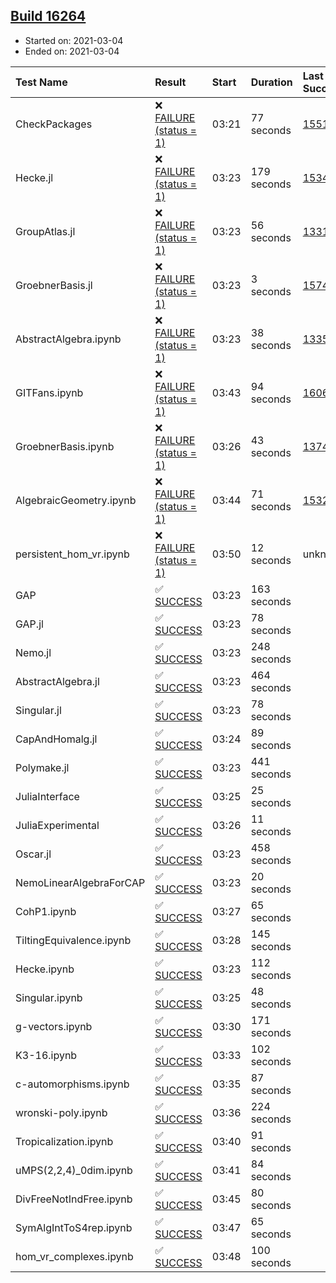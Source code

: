 ## [Build 16264](https://oscarci.mathematik.uni-kl.de/job/oscar/16264/)

* Started on: 2021-03-04
* Ended on: 2021-03-04

| Test Name    | Result | Start | Duration | Last Success | First Failure |
|:-------------|:-------|:------|:---------|:-------------|:--------------|
| CheckPackages | ❌ [FAILURE (status = 1)](https://oscarci.mathematik.uni-kl.de/job/oscar/16264/artifact/logs/build-16264/CheckPackages.log) | 03:21 | 77 seconds | [15514](https://oscarci.mathematik.uni-kl.de/job/oscar/15514/) | [15515](https://oscarci.mathematik.uni-kl.de/job/oscar/15515/) |
| Hecke.jl | ❌ [FAILURE (status = 1)](https://oscarci.mathematik.uni-kl.de/job/oscar/16264/artifact/logs/build-16264/Hecke.jl.log) | 03:23 | 179 seconds | [15344](https://oscarci.mathematik.uni-kl.de/job/oscar/15344/) | [15348](https://oscarci.mathematik.uni-kl.de/job/oscar/15348/) |
| GroupAtlas.jl | ❌ [FAILURE (status = 1)](https://oscarci.mathematik.uni-kl.de/job/oscar/16264/artifact/logs/build-16264/GroupAtlas.jl.log) | 03:23 | 56 seconds | [13311](https://oscarci.mathematik.uni-kl.de/job/oscar/13311/) | [13312](https://oscarci.mathematik.uni-kl.de/job/oscar/13312/) |
| GroebnerBasis.jl | ❌ [FAILURE (status = 1)](https://oscarci.mathematik.uni-kl.de/job/oscar/16264/artifact/logs/build-16264/GroebnerBasis.jl.log) | 03:23 | 3 seconds | [15745](https://oscarci.mathematik.uni-kl.de/job/oscar/15745/) | [15746](https://oscarci.mathematik.uni-kl.de/job/oscar/15746/) |
| AbstractAlgebra.ipynb | ❌ [FAILURE (status = 1)](https://oscarci.mathematik.uni-kl.de/job/oscar/16264/artifact/logs/build-16264/AbstractAlgebra.ipynb.log) | 03:23 | 38 seconds | [13355](https://oscarci.mathematik.uni-kl.de/job/oscar/13355/) | [13356](https://oscarci.mathematik.uni-kl.de/job/oscar/13356/) |
| GITFans.ipynb | ❌ [FAILURE (status = 1)](https://oscarci.mathematik.uni-kl.de/job/oscar/16264/artifact/logs/build-16264/GITFans.ipynb.log) | 03:43 | 94 seconds | [16068](https://oscarci.mathematik.uni-kl.de/job/oscar/16068/) | [16069](https://oscarci.mathematik.uni-kl.de/job/oscar/16069/) |
| GroebnerBasis.ipynb | ❌ [FAILURE (status = 1)](https://oscarci.mathematik.uni-kl.de/job/oscar/16264/artifact/logs/build-16264/GroebnerBasis.ipynb.log) | 03:26 | 43 seconds | [13748](https://oscarci.mathematik.uni-kl.de/job/oscar/13748/) | [13749](https://oscarci.mathematik.uni-kl.de/job/oscar/13749/) |
| AlgebraicGeometry.ipynb | ❌ [FAILURE (status = 1)](https://oscarci.mathematik.uni-kl.de/job/oscar/16264/artifact/logs/build-16264/AlgebraicGeometry.ipynb.log) | 03:44 | 71 seconds | [15322](https://oscarci.mathematik.uni-kl.de/job/oscar/15322/) | [15323](https://oscarci.mathematik.uni-kl.de/job/oscar/15323/) |
| persistent_hom_vr.ipynb | ❌ [FAILURE (status = 1)](https://oscarci.mathematik.uni-kl.de/job/oscar/16264/artifact/logs/build-16264/persistent_hom_vr.ipynb.log) | 03:50 | 12 seconds | unknown | unknown |
| GAP | ✅ [SUCCESS](https://oscarci.mathematik.uni-kl.de/job/oscar/16264/artifact/logs/build-16264/GAP.log) | 03:23 | 163 seconds |  |  |
| GAP.jl | ✅ [SUCCESS](https://oscarci.mathematik.uni-kl.de/job/oscar/16264/artifact/logs/build-16264/GAP.jl.log) | 03:23 | 78 seconds |  |  |
| Nemo.jl | ✅ [SUCCESS](https://oscarci.mathematik.uni-kl.de/job/oscar/16264/artifact/logs/build-16264/Nemo.jl.log) | 03:23 | 248 seconds |  |  |
| AbstractAlgebra.jl | ✅ [SUCCESS](https://oscarci.mathematik.uni-kl.de/job/oscar/16264/artifact/logs/build-16264/AbstractAlgebra.jl.log) | 03:23 | 464 seconds |  |  |
| Singular.jl | ✅ [SUCCESS](https://oscarci.mathematik.uni-kl.de/job/oscar/16264/artifact/logs/build-16264/Singular.jl.log) | 03:23 | 78 seconds |  |  |
| CapAndHomalg.jl | ✅ [SUCCESS](https://oscarci.mathematik.uni-kl.de/job/oscar/16264/artifact/logs/build-16264/CapAndHomalg.jl.log) | 03:24 | 89 seconds |  |  |
| Polymake.jl | ✅ [SUCCESS](https://oscarci.mathematik.uni-kl.de/job/oscar/16264/artifact/logs/build-16264/Polymake.jl.log) | 03:23 | 441 seconds |  |  |
| JuliaInterface | ✅ [SUCCESS](https://oscarci.mathematik.uni-kl.de/job/oscar/16264/artifact/logs/build-16264/JuliaInterface.log) | 03:25 | 25 seconds |  |  |
| JuliaExperimental | ✅ [SUCCESS](https://oscarci.mathematik.uni-kl.de/job/oscar/16264/artifact/logs/build-16264/JuliaExperimental.log) | 03:26 | 11 seconds |  |  |
| Oscar.jl | ✅ [SUCCESS](https://oscarci.mathematik.uni-kl.de/job/oscar/16264/artifact/logs/build-16264/Oscar.jl.log) | 03:23 | 458 seconds |  |  |
| NemoLinearAlgebraForCAP | ✅ [SUCCESS](https://oscarci.mathematik.uni-kl.de/job/oscar/16264/artifact/logs/build-16264/NemoLinearAlgebraForCAP.log) | 03:23 | 20 seconds |  |  |
| CohP1.ipynb | ✅ [SUCCESS](https://oscarci.mathematik.uni-kl.de/job/oscar/16264/artifact/logs/build-16264/CohP1.ipynb.log) | 03:27 | 65 seconds |  |  |
| TiltingEquivalence.ipynb | ✅ [SUCCESS](https://oscarci.mathematik.uni-kl.de/job/oscar/16264/artifact/logs/build-16264/TiltingEquivalence.ipynb.log) | 03:28 | 145 seconds |  |  |
| Hecke.ipynb | ✅ [SUCCESS](https://oscarci.mathematik.uni-kl.de/job/oscar/16264/artifact/logs/build-16264/Hecke.ipynb.log) | 03:23 | 112 seconds |  |  |
| Singular.ipynb | ✅ [SUCCESS](https://oscarci.mathematik.uni-kl.de/job/oscar/16264/artifact/logs/build-16264/Singular.ipynb.log) | 03:25 | 48 seconds |  |  |
| g-vectors.ipynb | ✅ [SUCCESS](https://oscarci.mathematik.uni-kl.de/job/oscar/16264/artifact/logs/build-16264/g-vectors.ipynb.log) | 03:30 | 171 seconds |  |  |
| K3-16.ipynb | ✅ [SUCCESS](https://oscarci.mathematik.uni-kl.de/job/oscar/16264/artifact/logs/build-16264/K3-16.ipynb.log) | 03:33 | 102 seconds |  |  |
| c-automorphisms.ipynb | ✅ [SUCCESS](https://oscarci.mathematik.uni-kl.de/job/oscar/16264/artifact/logs/build-16264/c-automorphisms.ipynb.log) | 03:35 | 87 seconds |  |  |
| wronski-poly.ipynb | ✅ [SUCCESS](https://oscarci.mathematik.uni-kl.de/job/oscar/16264/artifact/logs/build-16264/wronski-poly.ipynb.log) | 03:36 | 224 seconds |  |  |
| Tropicalization.ipynb | ✅ [SUCCESS](https://oscarci.mathematik.uni-kl.de/job/oscar/16264/artifact/logs/build-16264/Tropicalization.ipynb.log) | 03:40 | 91 seconds |  |  |
| uMPS(2,2,4)_0dim.ipynb | ✅ [SUCCESS](https://oscarci.mathematik.uni-kl.de/job/oscar/16264/artifact/logs/build-16264/uMPS-2-2-4-_0dim.ipynb.log) | 03:41 | 84 seconds |  |  |
| DivFreeNotIndFree.ipynb | ✅ [SUCCESS](https://oscarci.mathematik.uni-kl.de/job/oscar/16264/artifact/logs/build-16264/DivFreeNotIndFree.ipynb.log) | 03:45 | 80 seconds |  |  |
| SymAlgIntToS4rep.ipynb | ✅ [SUCCESS](https://oscarci.mathematik.uni-kl.de/job/oscar/16264/artifact/logs/build-16264/SymAlgIntToS4rep.ipynb.log) | 03:47 | 65 seconds |  |  |
| hom_vr_complexes.ipynb | ✅ [SUCCESS](https://oscarci.mathematik.uni-kl.de/job/oscar/16264/artifact/logs/build-16264/hom_vr_complexes.ipynb.log) | 03:48 | 100 seconds |  |  |
